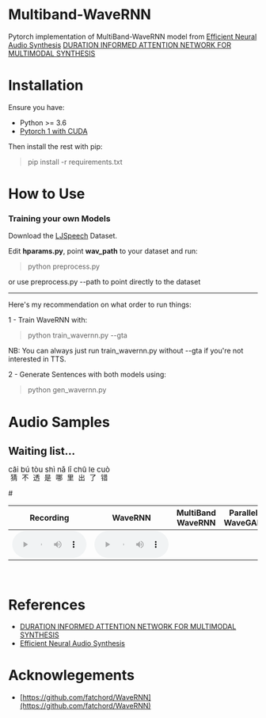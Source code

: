 # Multiband-WaveRNN


Pytorch implementation of MultiBand-WaveRNN model from
[Efficient Neural Audio Synthesis](https://arxiv.org/abs/1802.08435v1)
[DURATION INFORMED ATTENTION NETWORK FOR MULTIMODAL SYNTHESIS](https://arxiv.org/abs/1909.01700)


# Installation

Ensure you have:

* Python >= 3.6
* [Pytorch 1 with CUDA](https://pytorch.org/)

Then install the rest with pip:

> pip install -r requirements.txt

# How to Use

### Training your own Models
Download the [LJSpeech](https://keithito.com/LJ-Speech-Dataset/) Dataset.

Edit **hparams.py**, point **wav_path** to your dataset and run:

> python preprocess.py

or use preprocess.py --path to point directly to the dataset
___

Here's my recommendation on what order to run things:

1 - Train WaveRNN with:

> python train_wavernn.py --gta

NB: You can always just run train_wavernn.py without --gta if you're not interested in TTS.

2 - Generate Sentences with both models using:

> python gen_wavernn.py



# Audio Samples
## Waiting list...

<ruby>猜不透是哪里出了错<rt style="font-size: 15px;">cāi bú tòu shì nǎ lǐ chū le cuò</rt></ruby>
<table><thead>
<tr>
<th style="text-align: center">Recording</th>
<th style="text-align: center">WaveRNN</th>
<th style="text-align: center"><b>MultiBand WaveRNN</b></th>
<th style="text-align: center">Parallel WaveGAN</th>
<th style="text-align: center">FB MelGAN</th>
<th style="text-align: center">HIFI Singer</th>
<th style="text-align: center">NewVocoder</th>
</tr></thead><tbody>
<tr>
<td style="text-align: center"><audio controls style="width: 150px;"><source src="wav_for_demo/gt/woman/中文女声DM-001-01.wav" type="audio/wav"></audio></td>
<td style="text-align: center"><audio controls style="width: 150px;"><source src="wav_for_demo/WaveRNN/woman/中文女声DM-001-01_gen.wav" type="audio/wav"></audio></td>
<td style="text-align: center"></td>
<td style="text-align: center"></td>
#<td style="text-align: center"></td>
<td><audio controls style="width: 150px;"><source src="wav_for_demo/SingVocoder/woman/中文女声DM-001-01_gen.wav" type="audio/wav"></audio></td>
<td style="text-align: center"></td>
</tr>
</tbody></table>
<br>

# References
* [DURATION INFORMED ATTENTION NETWORK FOR MULTIMODAL SYNTHESIS](https://arxiv.org/abs/1909.01700)
* [Efficient Neural Audio Synthesis](https://arxiv.org/abs/1802.08435v1)

# Acknowlegements

* [https://github.com/fatchord/WaveRNN](https://github.com/fatchord/WaveRNN)
